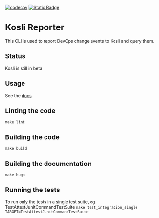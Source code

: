 [![codecov](https://codecov.io/gh/kosli-dev/cli/branch/main/graph/badge.svg?token=Z4Y53XIOKJ)](https://codecov.io/gh/kosli-dev/cli)
[![Static Badge](https://img.shields.io/badge/provenance-blue?style=plastic&link=https%3A%2F%2Fapp.kosli.com%2Fkosli-public%2Fflows%2Fcli-release%2Ftrails%2F)](https://app.kosli.com/kosli-public/flows/cli-release/trails/)

# Kosli Reporter

This CLI is used to report DevOps change events to Kosli and query them.

## Status
Kosli is still in beta

## Usage 

See the [docs](https://docs.kosli.com/client_reference/)

## Linting the code

`make lint`

## Building the code

`make build`

## Building the documentation

`make hugo`

## Running the tests
To run only the tests in a single test suite, eg TestAttestJunitCommandTestSuite
`make test_integration_single TARGET=TestAttestJunitCommandTestSuite`

